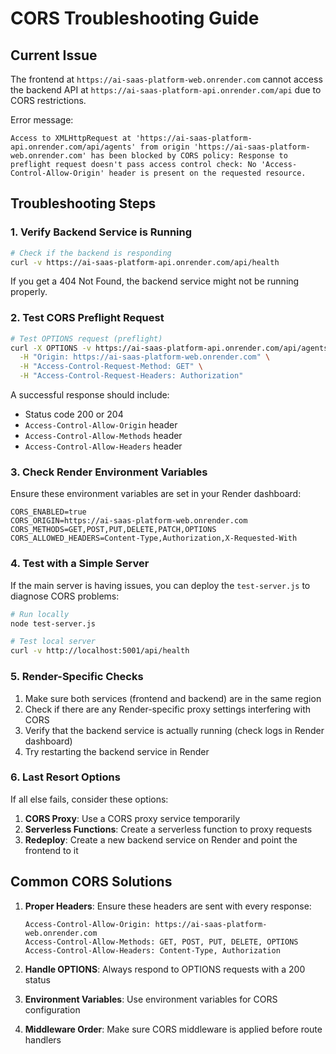 # CORS Troubleshooting Guide

## Current Issue
The frontend at `https://ai-saas-platform-web.onrender.com` cannot access the backend API at `https://ai-saas-platform-api.onrender.com/api` due to CORS restrictions.

Error message:
```
Access to XMLHttpRequest at 'https://ai-saas-platform-api.onrender.com/api/agents' from origin 'https://ai-saas-platform-web.onrender.com' has been blocked by CORS policy: Response to preflight request doesn't pass access control check: No 'Access-Control-Allow-Origin' header is present on the requested resource.
```

## Troubleshooting Steps

### 1. Verify Backend Service is Running

```bash
# Check if the backend is responding
curl -v https://ai-saas-platform-api.onrender.com/api/health
```

If you get a 404 Not Found, the backend service might not be running properly.

### 2. Test CORS Preflight Request

```bash
# Test OPTIONS request (preflight)
curl -X OPTIONS -v https://ai-saas-platform-api.onrender.com/api/agents \
  -H "Origin: https://ai-saas-platform-web.onrender.com" \
  -H "Access-Control-Request-Method: GET" \
  -H "Access-Control-Request-Headers: Authorization"
```

A successful response should include:
- Status code 200 or 204
- `Access-Control-Allow-Origin` header
- `Access-Control-Allow-Methods` header
- `Access-Control-Allow-Headers` header

### 3. Check Render Environment Variables

Ensure these environment variables are set in your Render dashboard:

```
CORS_ENABLED=true
CORS_ORIGIN=https://ai-saas-platform-web.onrender.com
CORS_METHODS=GET,POST,PUT,DELETE,PATCH,OPTIONS
CORS_ALLOWED_HEADERS=Content-Type,Authorization,X-Requested-With
```

### 4. Test with a Simple Server

If the main server is having issues, you can deploy the `test-server.js` to diagnose CORS problems:

```bash
# Run locally
node test-server.js

# Test local server
curl -v http://localhost:5001/api/health
```

### 5. Render-Specific Checks

1. Make sure both services (frontend and backend) are in the same region
2. Check if there are any Render-specific proxy settings interfering with CORS
3. Verify that the backend service is actually running (check logs in Render dashboard)
4. Try restarting the backend service in Render

### 6. Last Resort Options

If all else fails, consider these options:

1. **CORS Proxy**: Use a CORS proxy service temporarily
2. **Serverless Functions**: Create a serverless function to proxy requests
3. **Redeploy**: Create a new backend service on Render and point the frontend to it

## Common CORS Solutions

1. **Proper Headers**: Ensure these headers are sent with every response:
   ```
   Access-Control-Allow-Origin: https://ai-saas-platform-web.onrender.com
   Access-Control-Allow-Methods: GET, POST, PUT, DELETE, OPTIONS
   Access-Control-Allow-Headers: Content-Type, Authorization
   ```

2. **Handle OPTIONS**: Always respond to OPTIONS requests with a 200 status

3. **Environment Variables**: Use environment variables for CORS configuration

4. **Middleware Order**: Make sure CORS middleware is applied before route handlers
